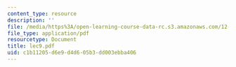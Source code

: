 ```yaml
---
content_type: resource
description: ''
file: /media/https%3A/open-learning-course-data-rc.s3.amazonaws.com/12-510-introduction-to-seismology-spring-2010/c1b11205d6e9d4d605b3dd003ebba406_lec9.pdf
file_type: application/pdf
resourcetype: Document
title: lec9.pdf
uid: c1b11205-d6e9-d4d6-05b3-dd003ebba406
---
```

